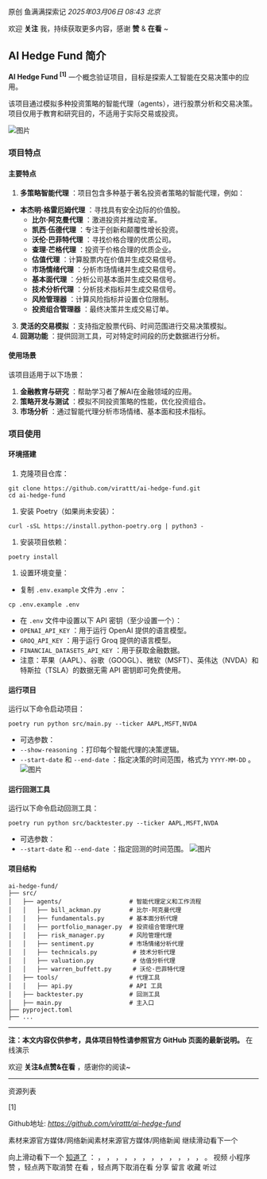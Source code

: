 原创 鱼满满探索记 *2025年03月06日 08:43* *北京*

欢迎 **关注** 我，持续获取更多内容，感谢 **赞** & **在看** ~

## AI Hedge Fund 简介

**AI Hedge Fund <sup><span>[1]</span></sup>** 一个概念验证项目，目标是探索人工智能在交易决策中的应用。

该项目通过模拟多种投资策略的智能代理（agents），进行股票分析和交易决策。项目仅用于教育和研究目的，不适用于实际交易或投资。

![图片](https://mmbiz.qpic.cn/sz_mmbiz_png/YV7AAYWzu1DQhiap4tF8Kz4j8YLibF4hms64AxhJnq4tbdQCxkiarn2BJ8TaDpl7OthiaavKrcNCSyibkjVIh06zkHg/640?wx_fmt=png&from=appmsg&tp=webp&wxfrom=5&wx_lazy=1&wx_co=1)

### 项目特点

#### 主要特点

1. **多策略智能代理** ：项目包含多种基于著名投资者策略的智能代理，例如：
- **本杰明·格雷厄姆代理** ：寻找具有安全边际的价值股。
	- **比尔·阿克曼代理** ：激进投资并推动变革。
	- **凯西·伍德代理** ：专注于创新和颠覆性增长投资。
	- **沃伦·巴菲特代理** ：寻找价格合理的优质公司。
	- **查理·芒格代理** ：投资于价格合理的优质企业。
	- **估值代理** ：计算股票内在价值并生成交易信号。
	- **市场情绪代理** ：分析市场情绪并生成交易信号。
	- **基本面代理** ：分析公司基本面并生成交易信号。
	- **技术分析代理** ：分析技术指标并生成交易信号。
	- **风险管理器** ：计算风险指标并设置仓位限制。
	- **投资组合管理器** ：最终决策并生成交易订单。
3. **灵活的交易模拟** ：支持指定股票代码、时间范围进行交易决策模拟。
4. **回测功能** ：提供回测工具，可对特定时间段的历史数据进行分析。

#### 使用场景

该项目适用于以下场景：

1. **金融教育与研究** ：帮助学习者了解AI在金融领域的应用。
2. **策略开发与测试** ：模拟不同投资策略的性能，优化投资组合。
3. **市场分析** ：通过智能代理分析市场情绪、基本面和技术指标。

### 项目使用

#### 环境搭建

1. 克隆项目仓库：
```
git clone https://github.com/virattt/ai-hedge-fund.git
cd ai-hedge-fund
```
1. 安装 Poetry（如果尚未安装）：
```
curl -sSL https://install.python-poetry.org | python3 -
```
1. 安装项目依赖：
```
poetry install
```
1. 设置环境变量：
- 复制 `.env.example` 文件为 `.env` ：
```
cp .env.example .env
```
- 在 `.env` 文件中设置以下 API 密钥（至少设置一个）：
- `OPENAI_API_KEY` ：用于运行 OpenAI 提供的语言模型。
- `GROQ_API_KEY` ：用于运行 Groq 提供的语言模型。
- `FINANCIAL_DATASETS_API_KEY` ：用于获取金融数据。
- 注意：苹果（AAPL）、谷歌（GOOGL）、微软（MSFT）、英伟达（NVDA）和特斯拉（TSLA）的数据无需 API 密钥即可免费使用。

#### 运行项目

运行以下命令启动项目：

```
poetry run python src/main.py --ticker AAPL,MSFT,NVDA
```
- 可选参数：
- `--show-reasoning` ：打印每个智能代理的决策逻辑。
- `--start-date` 和 `--end-date` ：指定决策的时间范围，格式为 `YYYY-MM-DD` 。
![图片](https://mp.weixin.qq.com/s/www.w3.org/2000/svg'%20xmlns:xlink='http://www.w3.org/1999/xlink'%3E%3Ctitle%3E%3C/title%3E%3Cg%20stroke='none'%20stroke-width='1'%20fill='none'%20fill-rule='evenodd'%20fill-opacity='0'%3E%3Cg%20transform='translate(-249.000000,%20-126.000000)'%20fill='%23FFFFFF'%3E%3Crect%20x='249'%20y='126'%20width='1'%20height='1'%3E%3C/rect%3E%3C/g%3E%3C/g%3E%3C/svg%3E)

#### 运行回测工具

运行以下命令启动回测工具：

```
poetry run python src/backtester.py --ticker AAPL,MSFT,NVDA
```
- 可选参数：
- `--start-date` 和 `--end-date` ：指定回测的时间范围。
![图片](https://mp.weixin.qq.com/s/www.w3.org/2000/svg'%20xmlns:xlink='http://www.w3.org/1999/xlink'%3E%3Ctitle%3E%3C/title%3E%3Cg%20stroke='none'%20stroke-width='1'%20fill='none'%20fill-rule='evenodd'%20fill-opacity='0'%3E%3Cg%20transform='translate(-249.000000,%20-126.000000)'%20fill='%23FFFFFF'%3E%3Crect%20x='249'%20y='126'%20width='1'%20height='1'%3E%3C/rect%3E%3C/g%3E%3C/g%3E%3C/svg%3E)

#### 项目结构

```
ai-hedge-fund/
├── src/
│   ├── agents/                   # 智能代理定义和工作流程
│   │   ├── bill_ackman.py        # 比尔·阿克曼代理
│   │   ├── fundamentals.py       # 基本面分析代理
│   │   ├── portfolio_manager.py  # 投资组合管理代理
│   │   ├── risk_manager.py       # 风险管理代理
│   │   ├── sentiment.py          # 市场情绪分析代理
│   │   ├── technicals.py          # 技术分析代理
│   │   ├── valuation.py           # 估值分析代理
│   │   ├── warren_buffett.py      # 沃伦·巴菲特代理
│   ├── tools/                    # 代理工具
│   │   ├── api.py                # API 工具
│   ├── backtester.py             # 回测工具
│   ├── main.py                   # 主入口
├── pyproject.toml
├── ...
```

---

**注：本文内容仅供参考，具体项目特性请参照官方 GitHub 页面的最新说明。** 在线演示

欢迎 **关注&点赞&在看** ，感谢你的阅读~

---

资源列表

\[1\]

Github地址: *https://github.com/virattt/ai-hedge-fund*

素材来源官方媒体/网络新闻素材来源官方媒体/网络新闻 继续滑动看下一个

向上滑动看下一个 [知道了](https://mp.weixin.qq.com/s/) ： ， ， ， ， ， ， ， ， ， ， ， ， 。 视频 小程序 赞 ，轻点两下取消赞 在看 ，轻点两下取消在看 分享 留言 收藏 听过